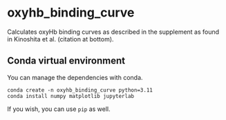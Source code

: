 # oxyhb_binding_curve
Calculates oxyHb binding curves as described in the supplement as found in Kinoshita et al. (citation at bottom).

## Conda virtual environment

You can manage the dependencies with conda.

```
conda create -n oxyhb_binding_curve python=3.11
conda install numpy matplotlib jupyterlab
```

If you wish, you can use `pip` as well.
